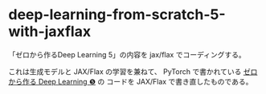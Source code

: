 # deep-learning-from-scratch-5-with-jaxflax
「ゼロから作るDeep Learning 5」の内容を jax/flax でコーディングする。

これは生成モデルと JAX/Flax の学習を兼ねて、
PyTorch で書かれている
[ゼロから作る Deep Learning ❺](https://github.com/oreilly-japan/deep-learning-from-scratch-5) の
コードを JAX/Flax で書き直したものである。
